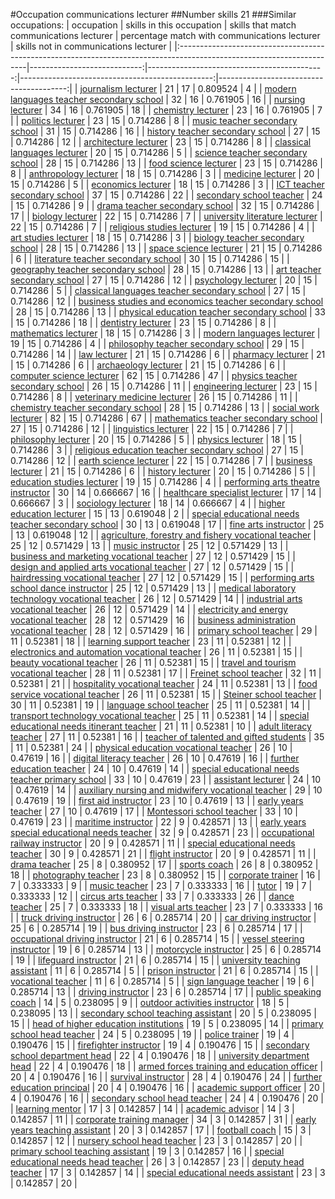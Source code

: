 #Occupation communications lecturer
##Number skills 21
###Similar occupations:
| occupation                                                                                                            |   skills in this occupation |   skills that match communications lecturer |   percentage match with communications lecturer |   skills not in communications lecturer |
|:----------------------------------------------------------------------------------------------------------------------|----------------------------:|--------------------------------------------:|------------------------------------------------:|----------------------------------------:|
| [journalism lecturer](journalism_lecturer.md)                                                                         |                          21 |                                          17 |                                        0.809524 |                                       4 |
| [modern languages teacher secondary school](modern_languages_teacher_secondary_school.md)                             |                          32 |                                          16 |                                        0.761905 |                                      16 |
| [nursing lecturer](nursing_lecturer.md)                                                                               |                          34 |                                          16 |                                        0.761905 |                                      18 |
| [chemistry lecturer](chemistry_lecturer.md)                                                                           |                          23 |                                          16 |                                        0.761905 |                                       7 |
| [politics lecturer](politics_lecturer.md)                                                                             |                          23 |                                          15 |                                        0.714286 |                                       8 |
| [music teacher secondary school](music_teacher_secondary_school.md)                                                   |                          31 |                                          15 |                                        0.714286 |                                      16 |
| [history teacher secondary school](history_teacher_secondary_school.md)                                               |                          27 |                                          15 |                                        0.714286 |                                      12 |
| [architecture lecturer](architecture_lecturer.md)                                                                     |                          23 |                                          15 |                                        0.714286 |                                       8 |
| [classical languages lecturer](classical_languages_lecturer.md)                                                       |                          20 |                                          15 |                                        0.714286 |                                       5 |
| [science teacher secondary school](science_teacher_secondary_school.md)                                               |                          28 |                                          15 |                                        0.714286 |                                      13 |
| [food science lecturer](food_science_lecturer.md)                                                                     |                          23 |                                          15 |                                        0.714286 |                                       8 |
| [anthropology lecturer](anthropology_lecturer.md)                                                                     |                          18 |                                          15 |                                        0.714286 |                                       3 |
| [medicine lecturer](medicine_lecturer.md)                                                                             |                          20 |                                          15 |                                        0.714286 |                                       5 |
| [economics lecturer](economics_lecturer.md)                                                                           |                          18 |                                          15 |                                        0.714286 |                                       3 |
| [ICT teacher secondary school](ICT_teacher_secondary_school.md)                                                       |                          37 |                                          15 |                                        0.714286 |                                      22 |
| [secondary school teacher](secondary_school_teacher.md)                                                               |                          24 |                                          15 |                                        0.714286 |                                       9 |
| [drama teacher secondary school](drama_teacher_secondary_school.md)                                                   |                          32 |                                          15 |                                        0.714286 |                                      17 |
| [biology lecturer](biology_lecturer.md)                                                                               |                          22 |                                          15 |                                        0.714286 |                                       7 |
| [university literature lecturer](university_literature_lecturer.md)                                                   |                          22 |                                          15 |                                        0.714286 |                                       7 |
| [religious studies lecturer](religious_studies_lecturer.md)                                                           |                          19 |                                          15 |                                        0.714286 |                                       4 |
| [art studies lecturer](art_studies_lecturer.md)                                                                       |                          18 |                                          15 |                                        0.714286 |                                       3 |
| [biology teacher secondary school](biology_teacher_secondary_school.md)                                               |                          28 |                                          15 |                                        0.714286 |                                      13 |
| [space science lecturer](space_science_lecturer.md)                                                                   |                          21 |                                          15 |                                        0.714286 |                                       6 |
| [literature teacher secondary school](literature_teacher_secondary_school.md)                                         |                          30 |                                          15 |                                        0.714286 |                                      15 |
| [geography teacher secondary school](geography_teacher_secondary_school.md)                                           |                          28 |                                          15 |                                        0.714286 |                                      13 |
| [art teacher secondary school](art_teacher_secondary_school.md)                                                       |                          27 |                                          15 |                                        0.714286 |                                      12 |
| [psychology lecturer](psychology_lecturer.md)                                                                         |                          20 |                                          15 |                                        0.714286 |                                       5 |
| [classical languages teacher secondary school](classical_languages_teacher_secondary_school.md)                       |                          27 |                                          15 |                                        0.714286 |                                      12 |
| [business studies and economics teacher secondary school](business_studies_and_economics_teacher_secondary_school.md) |                          28 |                                          15 |                                        0.714286 |                                      13 |
| [physical education teacher secondary school](physical_education_teacher_secondary_school.md)                         |                          33 |                                          15 |                                        0.714286 |                                      18 |
| [dentistry lecturer](dentistry_lecturer.md)                                                                           |                          23 |                                          15 |                                        0.714286 |                                       8 |
| [mathematics lecturer](mathematics_lecturer.md)                                                                       |                          18 |                                          15 |                                        0.714286 |                                       3 |
| [modern languages lecturer](modern_languages_lecturer.md)                                                             |                          19 |                                          15 |                                        0.714286 |                                       4 |
| [philosophy teacher secondary school](philosophy_teacher_secondary_school.md)                                         |                          29 |                                          15 |                                        0.714286 |                                      14 |
| [law lecturer](law_lecturer.md)                                                                                       |                          21 |                                          15 |                                        0.714286 |                                       6 |
| [pharmacy lecturer](pharmacy_lecturer.md)                                                                             |                          21 |                                          15 |                                        0.714286 |                                       6 |
| [archaeology lecturer](archaeology_lecturer.md)                                                                       |                          21 |                                          15 |                                        0.714286 |                                       6 |
| [computer science lecturer](computer_science_lecturer.md)                                                             |                          62 |                                          15 |                                        0.714286 |                                      47 |
| [physics teacher secondary school](physics_teacher_secondary_school.md)                                               |                          26 |                                          15 |                                        0.714286 |                                      11 |
| [engineering lecturer](engineering_lecturer.md)                                                                       |                          23 |                                          15 |                                        0.714286 |                                       8 |
| [veterinary medicine lecturer](veterinary_medicine_lecturer.md)                                                       |                          26 |                                          15 |                                        0.714286 |                                      11 |
| [chemistry teacher secondary school](chemistry_teacher_secondary_school.md)                                           |                          28 |                                          15 |                                        0.714286 |                                      13 |
| [social work lecturer](social_work_lecturer.md)                                                                       |                          82 |                                          15 |                                        0.714286 |                                      67 |
| [mathematics teacher secondary school](mathematics_teacher_secondary_school.md)                                       |                          27 |                                          15 |                                        0.714286 |                                      12 |
| [linguistics lecturer](linguistics_lecturer.md)                                                                       |                          22 |                                          15 |                                        0.714286 |                                       7 |
| [philosophy lecturer](philosophy_lecturer.md)                                                                         |                          20 |                                          15 |                                        0.714286 |                                       5 |
| [physics lecturer](physics_lecturer.md)                                                                               |                          18 |                                          15 |                                        0.714286 |                                       3 |
| [religious education teacher secondary school](religious_education_teacher_secondary_school.md)                       |                          27 |                                          15 |                                        0.714286 |                                      12 |
| [earth science lecturer](earth_science_lecturer.md)                                                                   |                          22 |                                          15 |                                        0.714286 |                                       7 |
| [business lecturer](business_lecturer.md)                                                                             |                          21 |                                          15 |                                        0.714286 |                                       6 |
| [history lecturer](history_lecturer.md)                                                                               |                          20 |                                          15 |                                        0.714286 |                                       5 |
| [education studies lecturer](education_studies_lecturer.md)                                                           |                          19 |                                          15 |                                        0.714286 |                                       4 |
| [performing arts theatre instructor](performing_arts_theatre_instructor.md)                                           |                          30 |                                          14 |                                        0.666667 |                                      16 |
| [healthcare specialist lecturer](healthcare_specialist_lecturer.md)                                                   |                          17 |                                          14 |                                        0.666667 |                                       3 |
| [sociology lecturer](sociology_lecturer.md)                                                                           |                          18 |                                          14 |                                        0.666667 |                                       4 |
| [higher education lecturer](higher_education_lecturer.md)                                                             |                          15 |                                          13 |                                        0.619048 |                                       2 |
| [special educational needs teacher secondary school](special_educational_needs_teacher_secondary_school.md)           |                          30 |                                          13 |                                        0.619048 |                                      17 |
| [fine arts instructor](fine_arts_instructor.md)                                                                       |                          25 |                                          13 |                                        0.619048 |                                      12 |
| [agriculture, forestry and fishery vocational teacher](agriculture,_forestry_and_fishery_vocational_teacher.md)       |                          25 |                                          12 |                                        0.571429 |                                      13 |
| [music instructor](music_instructor.md)                                                                               |                          25 |                                          12 |                                        0.571429 |                                      13 |
| [business and marketing vocational teacher](business_and_marketing_vocational_teacher.md)                             |                          27 |                                          12 |                                        0.571429 |                                      15 |
| [design and applied arts vocational teacher](design_and_applied_arts_vocational_teacher.md)                           |                          27 |                                          12 |                                        0.571429 |                                      15 |
| [hairdressing vocational teacher](hairdressing_vocational_teacher.md)                                                 |                          27 |                                          12 |                                        0.571429 |                                      15 |
| [performing arts school dance instructor](performing_arts_school_dance_instructor.md)                                 |                          25 |                                          12 |                                        0.571429 |                                      13 |
| [medical laboratory technology vocational teacher](medical_laboratory_technology_vocational_teacher.md)               |                          26 |                                          12 |                                        0.571429 |                                      14 |
| [industrial arts vocational teacher](industrial_arts_vocational_teacher.md)                                           |                          26 |                                          12 |                                        0.571429 |                                      14 |
| [electricity and energy vocational teacher](electricity_and_energy_vocational_teacher.md)                             |                          28 |                                          12 |                                        0.571429 |                                      16 |
| [business administration vocational teacher](business_administration_vocational_teacher.md)                           |                          28 |                                          12 |                                        0.571429 |                                      16 |
| [primary school teacher](primary_school_teacher.md)                                                                   |                          29 |                                          11 |                                        0.52381  |                                      18 |
| [learning support teacher](learning_support_teacher.md)                                                               |                          23 |                                          11 |                                        0.52381  |                                      12 |
| [electronics and automation vocational teacher](electronics_and_automation_vocational_teacher.md)                     |                          26 |                                          11 |                                        0.52381  |                                      15 |
| [beauty vocational teacher](beauty_vocational_teacher.md)                                                             |                          26 |                                          11 |                                        0.52381  |                                      15 |
| [travel and tourism vocational teacher](travel_and_tourism_vocational_teacher.md)                                     |                          28 |                                          11 |                                        0.52381  |                                      17 |
| [Freinet school teacher](Freinet_school_teacher.md)                                                                   |                          32 |                                          11 |                                        0.52381  |                                      21 |
| [hospitality vocational teacher](hospitality_vocational_teacher.md)                                                   |                          24 |                                          11 |                                        0.52381  |                                      13 |
| [food service vocational teacher](food_service_vocational_teacher.md)                                                 |                          26 |                                          11 |                                        0.52381  |                                      15 |
| [Steiner school teacher](Steiner_school_teacher.md)                                                                   |                          30 |                                          11 |                                        0.52381  |                                      19 |
| [language school teacher](language_school_teacher.md)                                                                 |                          25 |                                          11 |                                        0.52381  |                                      14 |
| [transport technology vocational teacher](transport_technology_vocational_teacher.md)                                 |                          25 |                                          11 |                                        0.52381  |                                      14 |
| [special educational needs itinerant teacher](special_educational_needs_itinerant_teacher.md)                         |                          21 |                                          11 |                                        0.52381  |                                      10 |
| [adult literacy teacher](adult_literacy_teacher.md)                                                                   |                          27 |                                          11 |                                        0.52381  |                                      16 |
| [teacher of talented and gifted students](teacher_of_talented_and_gifted_students.md)                                 |                          35 |                                          11 |                                        0.52381  |                                      24 |
| [physical education vocational teacher](physical_education_vocational_teacher.md)                                     |                          26 |                                          10 |                                        0.47619  |                                      16 |
| [digital literacy teacher](digital_literacy_teacher.md)                                                               |                          26 |                                          10 |                                        0.47619  |                                      16 |
| [further education teacher](further_education_teacher.md)                                                             |                          24 |                                          10 |                                        0.47619  |                                      14 |
| [special educational needs teacher primary school](special_educational_needs_teacher_primary_school.md)               |                          33 |                                          10 |                                        0.47619  |                                      23 |
| [assistant lecturer](assistant_lecturer.md)                                                                           |                          24 |                                          10 |                                        0.47619  |                                      14 |
| [auxiliary nursing and midwifery vocational teacher](auxiliary_nursing_and_midwifery_vocational_teacher.md)           |                          29 |                                          10 |                                        0.47619  |                                      19 |
| [first aid instructor](first_aid_instructor.md)                                                                       |                          23 |                                          10 |                                        0.47619  |                                      13 |
| [early years teacher](early_years_teacher.md)                                                                         |                          27 |                                          10 |                                        0.47619  |                                      17 |
| [Montessori school teacher](Montessori_school_teacher.md)                                                             |                          33 |                                          10 |                                        0.47619  |                                      23 |
| [maritime instructor](maritime_instructor.md)                                                                         |                          22 |                                           9 |                                        0.428571 |                                      13 |
| [early years special educational needs teacher](early_years_special_educational_needs_teacher.md)                     |                          32 |                                           9 |                                        0.428571 |                                      23 |
| [occupational railway instructor](occupational_railway_instructor.md)                                                 |                          20 |                                           9 |                                        0.428571 |                                      11 |
| [special educational needs teacher](special_educational_needs_teacher.md)                                             |                          30 |                                           9 |                                        0.428571 |                                      21 |
| [flight instructor](flight_instructor.md)                                                                             |                          20 |                                           9 |                                        0.428571 |                                      11 |
| [drama teacher](drama_teacher.md)                                                                                     |                          25 |                                           8 |                                        0.380952 |                                      17 |
| [sports coach](sports_coach.md)                                                                                       |                          26 |                                           8 |                                        0.380952 |                                      18 |
| [photography teacher](photography_teacher.md)                                                                         |                          23 |                                           8 |                                        0.380952 |                                      15 |
| [corporate trainer](corporate_trainer.md)                                                                             |                          16 |                                           7 |                                        0.333333 |                                       9 |
| [music teacher](music_teacher.md)                                                                                     |                          23 |                                           7 |                                        0.333333 |                                      16 |
| [tutor](tutor.md)                                                                                                     |                          19 |                                           7 |                                        0.333333 |                                      12 |
| [circus arts teacher](circus_arts_teacher.md)                                                                         |                          33 |                                           7 |                                        0.333333 |                                      26 |
| [dance teacher](dance_teacher.md)                                                                                     |                          25 |                                           7 |                                        0.333333 |                                      18 |
| [visual arts teacher](visual_arts_teacher.md)                                                                         |                          23 |                                           7 |                                        0.333333 |                                      16 |
| [truck driving instructor](truck_driving_instructor.md)                                                               |                          26 |                                           6 |                                        0.285714 |                                      20 |
| [car driving instructor](car_driving_instructor.md)                                                                   |                          25 |                                           6 |                                        0.285714 |                                      19 |
| [bus driving instructor](bus_driving_instructor.md)                                                                   |                          23 |                                           6 |                                        0.285714 |                                      17 |
| [occupational driving instructor](occupational_driving_instructor.md)                                                 |                          21 |                                           6 |                                        0.285714 |                                      15 |
| [vessel steering instructor](vessel_steering_instructor.md)                                                           |                          19 |                                           6 |                                        0.285714 |                                      13 |
| [motorcycle instructor](motorcycle_instructor.md)                                                                     |                          25 |                                           6 |                                        0.285714 |                                      19 |
| [lifeguard instructor](lifeguard_instructor.md)                                                                       |                          21 |                                           6 |                                        0.285714 |                                      15 |
| [university teaching assistant](university_teaching_assistant.md)                                                     |                          11 |                                           6 |                                        0.285714 |                                       5 |
| [prison instructor](prison_instructor.md)                                                                             |                          21 |                                           6 |                                        0.285714 |                                      15 |
| [vocational teacher](vocational_teacher.md)                                                                           |                          11 |                                           6 |                                        0.285714 |                                       5 |
| [sign language teacher](sign_language_teacher.md)                                                                     |                          19 |                                           6 |                                        0.285714 |                                      13 |
| [driving instructor](driving_instructor.md)                                                                           |                          23 |                                           6 |                                        0.285714 |                                      17 |
| [public speaking coach](public_speaking_coach.md)                                                                     |                          14 |                                           5 |                                        0.238095 |                                       9 |
| [outdoor activities instructor](outdoor_activities_instructor.md)                                                     |                          18 |                                           5 |                                        0.238095 |                                      13 |
| [secondary school teaching assistant](secondary_school_teaching_assistant.md)                                         |                          20 |                                           5 |                                        0.238095 |                                      15 |
| [head of higher education institutions](head_of_higher_education_institutions.md)                                     |                          19 |                                           5 |                                        0.238095 |                                      14 |
| [primary school head teacher](primary_school_head_teacher.md)                                                         |                          24 |                                           5 |                                        0.238095 |                                      19 |
| [police trainer](police_trainer.md)                                                                                   |                          19 |                                           4 |                                        0.190476 |                                      15 |
| [firefighter instructor](firefighter_instructor.md)                                                                   |                          19 |                                           4 |                                        0.190476 |                                      15 |
| [secondary school department head](secondary_school_department_head.md)                                               |                          22 |                                           4 |                                        0.190476 |                                      18 |
| [university department head](university_department_head.md)                                                           |                          22 |                                           4 |                                        0.190476 |                                      18 |
| [armed forces training and education officer](armed_forces_training_and_education_officer.md)                         |                          20 |                                           4 |                                        0.190476 |                                      16 |
| [survival instructor](survival_instructor.md)                                                                         |                          28 |                                           4 |                                        0.190476 |                                      24 |
| [further education principal](further_education_principal.md)                                                         |                          20 |                                           4 |                                        0.190476 |                                      16 |
| [academic support officer](academic_support_officer.md)                                                               |                          20 |                                           4 |                                        0.190476 |                                      16 |
| [secondary school head teacher](secondary_school_head_teacher.md)                                                     |                          24 |                                           4 |                                        0.190476 |                                      20 |
| [learning mentor](learning_mentor.md)                                                                                 |                          17 |                                           3 |                                        0.142857 |                                      14 |
| [academic advisor](academic_advisor.md)                                                                               |                          14 |                                           3 |                                        0.142857 |                                      11 |
| [corporate training manager](corporate_training_manager.md)                                                           |                          34 |                                           3 |                                        0.142857 |                                      31 |
| [early years teaching assistant](early_years_teaching_assistant.md)                                                   |                          20 |                                           3 |                                        0.142857 |                                      17 |
| [football coach](football_coach.md)                                                                                   |                          15 |                                           3 |                                        0.142857 |                                      12 |
| [nursery school head teacher](nursery_school_head_teacher.md)                                                         |                          23 |                                           3 |                                        0.142857 |                                      20 |
| [primary school teaching assistant](primary_school_teaching_assistant.md)                                             |                          19 |                                           3 |                                        0.142857 |                                      16 |
| [special educational needs head teacher](special_educational_needs_head_teacher.md)                                   |                          26 |                                           3 |                                        0.142857 |                                      23 |
| [deputy head teacher](deputy_head_teacher.md)                                                                         |                          17 |                                           3 |                                        0.142857 |                                      14 |
| [special educational needs assistant](special_educational_needs_assistant.md)                                         |                          23 |                                           3 |                                        0.142857 |                                      20 |
